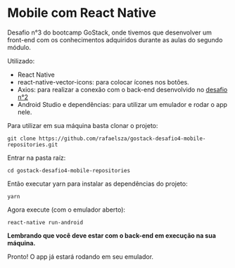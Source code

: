 # Mobile com React Native

Desafio n°3 do bootcamp GoStack, onde tivemos que desenvolver um front-end com os conhecimentos adquiridos durante as aulas do segundo módulo.

Utilizado:

- React Native
- react-native-vector-icons: para colocar ícones nos botões.
- Axios: para realizar a conexão com o back-end desenvolvido no <a href="https://github.com/rafaelsza/gostack-desafio2-backend-repositories">desafio n°2</a>
- Android Studio e dependências: para utilizar um emulador e rodar o app nele.

Para utilizar em sua máquina basta clonar o projeto:
```
git clone https://github.com/rafaelsza/gostack-desafio4-mobile-repositories.git
```

Entrar na pasta raíz:
```
cd gostack-desafio4-mobile-repositories
```

Então executar yarn para instalar as dependências do projeto:
```
yarn
```

Agora execute (com o emulador aberto):
```
react-native run-android
```

<b>Lembrando que você deve estar com o back-end em execução na sua máquina.</b>

Pronto! O app já estará rodando em seu emulador.
